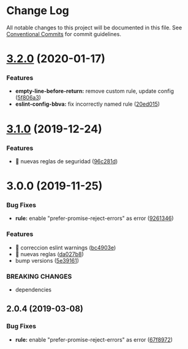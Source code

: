 # Change Log

All notable changes to this project will be documented in this file.
See [Conventional Commits](https://conventionalcommits.org) for commit guidelines.

# [3.2.0](https://github.com/BBVAEngineering/javascript/compare/eslint-config-bbva@3.1.0...eslint-config-bbva@3.2.0) (2020-01-17)


### Features

* **empty-line-before-return:** remove custom rule, update config ([5f806a3](https://github.com/BBVAEngineering/javascript/commit/5f806a3bfbfb7fa60c9e1466481d6ea3cb0fa469))
* **eslint-config-bbva:** fix incorrectly named rule ([20ed015](https://github.com/BBVAEngineering/javascript/commit/20ed01573d1a22c589471a1b38fb784ab64e7bc7))





# [3.1.0](https://github.com/BBVAEngineering/javascript/compare/eslint-config-bbva@3.0.0...eslint-config-bbva@3.1.0) (2019-12-24)


### Features

* 🎸 nuevas reglas de seguridad ([96c281d](https://github.com/BBVAEngineering/javascript/commit/96c281dce1870773c3a941221e0730dda2420345))





# 3.0.0 (2019-11-25)


### Bug Fixes

* **rule:** enable "prefer-promise-reject-errors" as error ([9261346](https://github.com/BBVAEngineering/javascript/commit/92613466bd3aa43cb3d46618ac92cbe6b78b7d6b))


### Features

* 🎸 correccion eslint warnings ([bc4903e](https://github.com/BBVAEngineering/javascript/commit/bc4903efa79e29ba1fc76adab49d3691f8900a22))
* 🎸 nuevas reglas ([da027b8](https://github.com/BBVAEngineering/javascript/commit/da027b89bab72c5e37b52bc0c757125acbe0c839))
* bump versions ([5e39161](https://github.com/BBVAEngineering/javascript/commit/5e3916118bd22971df59b7ea7ec6fedc7695991b))


### BREAKING CHANGES

* dependencies





## 2.0.4 (2019-03-08)


### Bug Fixes

* **rule:** enable "prefer-promise-reject-errors" as error ([67f8972](https://github.com/BBVAEngineering/javascript/commit/67f8972))
